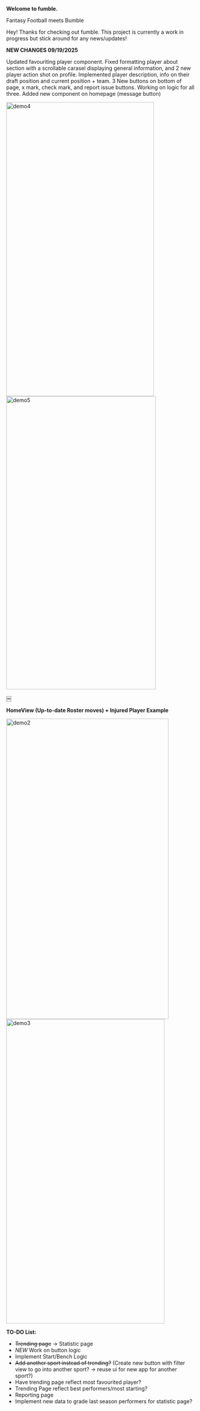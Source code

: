 **Welcome to fumble.**

Fantasy Football meets Bumble

Hey! Thanks for checking out fumble. This project is currently a work in progress but stick around for any news/updates!



**NEW CHANGES 09/19/2025**


Updated favouriting player component. Fixed formatting player about section with a scrollable carasel displaying general information, and 2 new player action shot on profile. Implemented player description, info on their draft position and current position + team. 3 New buttons on bottom of page, x mark, check mark, and report issue buttons. Working on logic for all three. Added new component on homepage (message button)


<img width="393" height="781" alt="demo4" src="https://github.com/user-attachments/assets/b98c5f7c-f2b3-44e2-b7c1-d570ca2abb5f" />
<img width="398" height="779" alt="demo5" src="https://github.com/user-attachments/assets/1453f8fd-ebb1-4b0c-ac1f-a47aa2bed8df" />


￼

**HomeView (Up-to-date Roster moves) + Injured Player Example**

<img width="432" height="798" alt="demo2" src="https://github.com/user-attachments/assets/717e8dd8-9c46-4a9d-b03c-8504816a4a3c" />
<img width="421" height="809" alt="demo3" src="https://github.com/user-attachments/assets/1ffd8f99-388f-4260-8808-04d98e469c96" />


**TO-DO List:**
- ~~Trending page~~ -> Statistic page
- *NEW* Work on button logic
- Implement Start/Bench Logic
- ~~Add another sport instead of trending?~~ (Create new button with filter view to go into another sport? -> reuse ui for new app for another sport?)
- Have trending page reflect most favourited player?
- Trending Page reflect best performers/most starting?
- Reporting page
- Implement new data to grade last season performers for statistic page?
